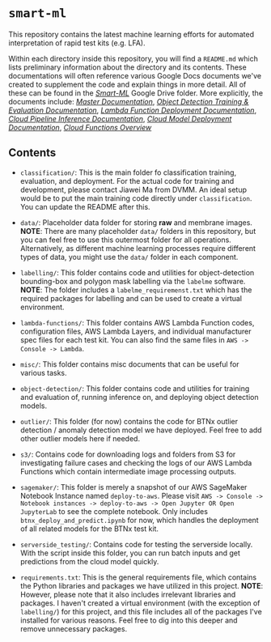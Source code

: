 # `smart-ml`

This repository contains the latest machine learning efforts for automated interpretation of rapid test kits (e.g. LFA).

Within each directory inside this repository, you will find a `README.md` which lists preliminary information about the directory and its contents. These documentations will often reference various Google Docs documents we've created to supplement the code and explain things in more detail. All of these can be found in the [*Smart-ML*](https://drive.google.com/drive/folders/1QeddvKRp2d0rvLOPvWf5dpihIsNCTjS4?usp=sharing) Google Drive folder. More explicitly, the documents include: [*Master Documentation*](https://docs.google.com/document/d/1eRP_gG-3BTyd0klc8dh-bUcfu7-rAgIgQA7JTyZlhcU/edit?usp=sharing), [*Object Detection Training & Evaluation Documentation*](https://docs.google.com/document/d/1Fr7jmvq7pT32gJiXAZSnoXWM-ILXang1Cnx0l-aXoaY/edit?usp=sharing), [*Lambda Function Deployment Documentation*](https://docs.google.com/document/d/1Bc8auMMP5YS6ITGmb6v83w_IyznPnPRZsd9wsfgkQbs/edit?usp=sharing), [*Cloud Pipeline Inference Documentation*](https://docs.google.com/document/d/1Lj-oPvLd338PodmBPKz50tBA_p9gLbAnB81T9-gMYDA/edit?usp=sharing), [*Cloud Model Deployment Documentation*](https://docs.google.com/document/d/1EAmBFSLx-ufW4sXXMWB2YcmJvLxy9XkA-dbNRiu1M6M/edit?usp=sharing), [*Cloud Functions Overview*](https://docs.google.com/document/d/1NL2qoY9VUvFgX5ALlg1pukxzaWW245PteRWHxt3nDx8/edit?usp=sharing)

## Contents

* `classification/`: This is the main folder fo classification training, evaluation, and deployment. For the actual code for training and development, please contact Jiawei Ma from DVMM. An ideal setup would be to put the main training code directly under `classification`. You can update the README after this.

* `data/`: Placeholder data folder for storing **raw** and membrane images. **NOTE**: There are many placeholder `data/` folders in this repository, but you can feel free to use this outermost folder for all operations. Alternatively, as different machine learning processes require different types of data, you might use the `data/` folder in each component.

* `labelling/`: This folder contains code and utilities for object-detection bounding-box and polygon mask labelling via the `labelme` software. **NOTE**: The folder includes a `labelme_requiremenst.txt` which has the required packages for labelling and can be used to create a virtual environment.

* `lambda-functions/`: This folder contains AWS Lambda Function codes, configuration files, AWS Lambda Layers, and individual manufacturer spec files for each test kit. You can also find the same files in `AWS -> Console -> Lambda`.

* `misc/`: This folder contains misc documents that can be useful for various tasks.

* `object-detection/`: This folder contains code and utilities for training and evaluation of, running inference on, and deploying object detection models.

* `outlier/`: This folder (for now) contains the code for BTNx outlier detection / anomaly detection model we have deployed. Feel free to add other outlier models here if needed.

* `s3/`: Contains code for downloading logs and folders from S3 for investigating failure cases and checking the logs of our AWS Lambda Functions which contain intermediate image processing outputs.

* `sagemaker/`: This folder is merely a snapshot of our AWS SageMaker Notebook Instance named `deploy-to-aws`. Please visit `AWS -> Console -> Notebook instances -> deploy-to-aws -> Open Jupyter OR Open JupyterLab` to see the complete notebook. Only includes `btnx_deploy_and_predict.ipynb` for now, which handles the deployment of all related models for the BTNx test kit.

* `serverside_testing/`: Contains code for testing the serverside locally. With the script inside this folder, you can run batch inputs and get predictions from the cloud model quickly.

* `requirements.txt`: This is the general requirements file, which contains the Python libraries and packages we have utilized in this project. **NOTE**: However, please note that it also includes irrelevant libraries and packages. I haven't created a virtual environment (with the exception of `labelling/`) for this project, and this file includes all of the packages I've installed for various reasons. Feel free to dig into this deeper and remove unnecessary packages.
